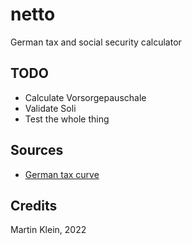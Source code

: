 # netto

German tax and social security calculator


## TODO

* Calculate Vorsorgepauschale
* Validate Soli
* Test the whole thing

## Sources

* [German tax curve](https://www.bmf-steuerrechner.de/Tarifhistorie_Steuerrechner.pdf?__blob=publicationFile&v=1)

## Credits

Martin Klein, 2022